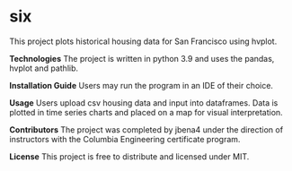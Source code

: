 # six

This project plots historical housing data for San Francisco using hvplot.

**Technologies**
The project is written in python 3.9 and uses the pandas, hvplot and pathlib.


**Installation Guide**
Users may run the program in an IDE of their choice.

**Usage**
Users upload csv housing data and input into dataframes. Data is plotted in time series charts and placed on a map for visual interpretation.

**Contributors**
The project was completed by jbena4 under the direction of instructors with the Columbia Engineering certificate program.

**License**
This project is free to distribute and licensed under MIT.
